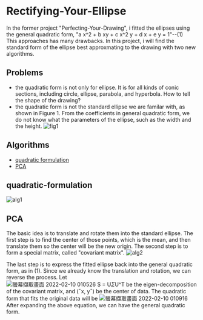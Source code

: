 # Rectifying-Your-Ellipse
In the former project "Perfecting-Your-Drawing", i fitted the ellipses using the general quadratic form, "a x^2  + b xy + c x^2 y + d x + e y  =  1"--(1)  
This approaches has many drawbacks. In this project, i will find the standard form of the ellipse best approxmating to the drawing with two new algorithms. 

## Problems
- the quadratic form is not only for ellipse. It is for all kinds of conic sections, including circle, ellipse, parabola, and hyperbola. How to tell the shape of the drawing? 
- the quadratic form is not the standard ellipse we are familar with, as shown in Figure 1. From the coefficients in general quadratic form, we do not know what the parameters of the ellipse, such as the width and the height.
![fig1](https://user-images.githubusercontent.com/86723888/153245803-e36aa976-436e-48ef-80dd-c977fc2742ba.png)

## Algorithms
* [quadratic formulation](#quadratic-formulation)
* [PCA](#PCA)

## quadratic-formulation
![alg1](https://user-images.githubusercontent.com/86723888/153251265-cc20161d-68c7-4a1b-a09b-884f7100fbe8.png)


## PCA
The basic idea is to translate and rotate them into the standard ellipse. The first step is to find the center of those points, which is the mean, and then translate them so the center will be the new origin. The second step is to form a special matrix, called "covariant matrix".
![alg2](https://user-images.githubusercontent.com/86723888/153251384-212ebb0c-2a33-44bb-8754-0a7be3a7aabd.png)

The last step is to express the fitted ellipse back into the general quadratic
form, as in (1). Since we already know the translation and rotation, we can
reverse the process. Let  
![螢幕擷取畫面 2022-02-10 010526](https://user-images.githubusercontent.com/86723888/153252115-2915e2f9-218f-4e9f-b137-5b39efdb9407.png)
S = U*Σ*U^T be the eigen-decomposition of the covariant matrix, and (¯x, y¯) be
the center of data. The quadratic form that fits the original data will be
![螢幕擷取畫面 2022-02-10 010916](https://user-images.githubusercontent.com/86723888/153252789-9cb88326-ffa2-41e3-842a-a342f653e2a1.png)
After expanding the above equation, we can have the general quadratic form.
